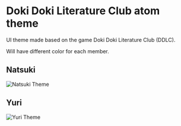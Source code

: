 # Doki Doki Literature Club atom theme

UI theme made based on the game Doki Doki Literature Club (DDLC).

Will have different color for each member.

## Natsuki
![Natsuki Theme](https://i.imgur.com/OspyLdo.png)

## Yuri
![Yuri Theme](https://i.imgur.com/RsaAlOv.png)
